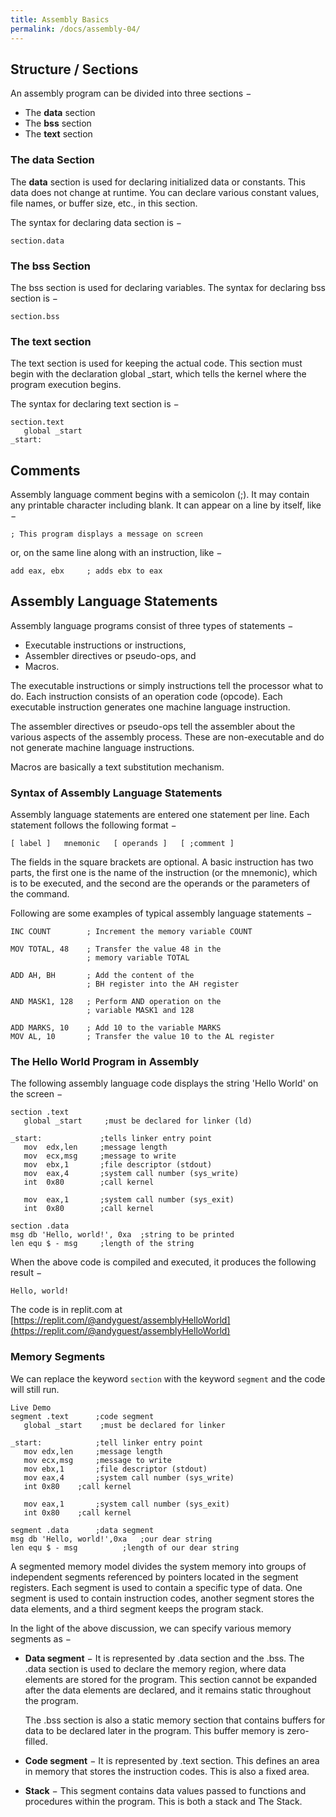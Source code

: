 ```yaml
---
title: Assembly Basics
permalink: /docs/assembly-04/
---
```



## Structure / Sections

An assembly program can be divided into three sections −

* The **data** section
* The **bss** section
* The **text** section

### The data Section
The **data** section is used for declaring initialized data or constants. This data does not change at runtime. You can declare various constant values, file names, or buffer size, etc., in this section.

The syntax for declaring data section is −

```assembly
section.data
```

### The bss Section
The bss section is used for declaring variables. The syntax for declaring bss section is −

```assembly
section.bss
```

### The text section
The text section is used for keeping the actual code. This section must begin with the declaration global _start, which tells the kernel where the program execution begins.  

The syntax for declaring text section is −  

```assembly
section.text
   global _start
_start:
```

## Comments
Assembly language comment begins with a semicolon (;). It may contain any printable character including blank. It can appear on a line by itself, like −  
```assembly
; This program displays a message on screen
```
or, on the same line along with an instruction, like −

```assembly
add eax, ebx     ; adds ebx to eax
```

## Assembly Language Statements
Assembly language programs consist of three types of statements −
* Executable instructions or instructions,
* Assembler directives or pseudo-ops, and
* Macros.

The executable instructions or simply instructions tell the processor what to do. Each instruction consists of an operation code (opcode). Each executable instruction generates one machine language instruction.  

The assembler directives or pseudo-ops tell the assembler about the various aspects of the assembly process. These are non-executable and do not generate machine language instructions.  

Macros are basically a text substitution mechanism.  

### Syntax of Assembly Language Statements
Assembly language statements are entered one statement per line. Each statement follows the following format −  

```
[ label ]   mnemonic   [ operands ]   [ ;comment ]
```

The fields in the square brackets are optional. A basic instruction has two parts, the first one is the name of the instruction (or the mnemonic), which is to be executed, and the second are the operands or the parameters of the command.  

Following are some examples of typical assembly language statements −  

```assembly
INC COUNT        ; Increment the memory variable COUNT

MOV TOTAL, 48    ; Transfer the value 48 in the 
                 ; memory variable TOTAL
					  
ADD AH, BH       ; Add the content of the 
                 ; BH register into the AH register
					  
AND MASK1, 128   ; Perform AND operation on the 
                 ; variable MASK1 and 128
					  
ADD MARKS, 10    ; Add 10 to the variable MARKS
MOV AL, 10       ; Transfer the value 10 to the AL register
```

### The Hello World Program in Assembly
The following assembly language code displays the string 'Hello World' on the screen −

```assembly
section	.text
   global _start     ;must be declared for linker (ld)
	
_start:	            ;tells linker entry point
   mov	edx,len     ;message length
   mov	ecx,msg     ;message to write
   mov	ebx,1       ;file descriptor (stdout)
   mov	eax,4       ;system call number (sys_write)
   int	0x80        ;call kernel
	
   mov	eax,1       ;system call number (sys_exit)
   int	0x80        ;call kernel

section	.data
msg db 'Hello, world!', 0xa  ;string to be printed
len equ $ - msg     ;length of the string
```

When the above code is compiled and executed, it produces the following result −

```console
Hello, world!
```

The code is in replit.com at [https://replit.com/@andyguest/assemblyHelloWorld](https://replit.com/@andyguest/assemblyHelloWorld)

### Memory Segments

We can replace the keyword `section` with the keyword `segment` and the code will still run.  

```assembly
Live Demo
segment .text	   ;code segment
   global _start    ;must be declared for linker 
	
_start:	           ;tell linker entry point
   mov edx,len	   ;message length
   mov ecx,msg     ;message to write
   mov ebx,1	   ;file descriptor (stdout)
   mov eax,4	   ;system call number (sys_write)
   int 0x80	   ;call kernel

   mov eax,1       ;system call number (sys_exit)
   int 0x80	   ;call kernel

segment .data      ;data segment
msg	db 'Hello, world!',0xa   ;our dear string
len	equ	$ - msg          ;length of our dear string
```

A segmented memory model divides the system memory into groups of independent segments referenced by pointers located in the segment registers. Each segment is used to contain a specific type of data. One segment is used to contain instruction codes, another segment stores the data elements, and a third segment keeps the program stack.  

In the light of the above discussion, we can specify various memory segments as −  

* **Data segment** − It is represented by .data section and the .bss. The .data section is used to declare the memory region, where data elements are stored for the program. This section cannot be expanded after the data elements are declared, and it remains static throughout the program.

  The .bss section is also a static memory section that contains buffers for data to be declared later in the program. This buffer memory is zero-filled.

* **Code segment** − It is represented by .text section. This defines an area in memory that stores the instruction codes. This is also a fixed area.

* **Stack** − This segment contains data values passed to functions and procedures within the program. This is both a stack and The Stack.  

